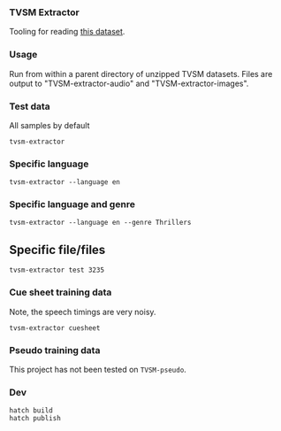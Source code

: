 ### TVSM Extractor

Tooling for reading [this dataset](https://zenodo.org/records/7025971).

### Usage

Run from within a parent directory of unzipped TVSM datasets.
Files are output to "TVSM-extractor-audio" and "TVSM-extractor-images".

### Test data

All samples by default

```
tvsm-extractor
```

### Specific language

```
tvsm-extractor --language en
```

### Specific language and genre

```
tvsm-extractor --language en --genre Thrillers
```

## Specific file/files

```
tvsm-extractor test 3235
```

### Cue sheet training data

Note, the speech timings are very noisy.

```
tvsm-extractor cuesheet
```


### Pseudo training data

This project has not been tested on `TVSM-pseudo`.


### Dev

```
hatch build
hatch publish
```
